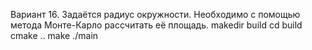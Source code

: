 Вариант 16. 
Задаётся радиус окружности. Необходимо с помощью метода Монте-Карло рассчитать её площадь.
makedir build
cd build
cmake ..
make
./main